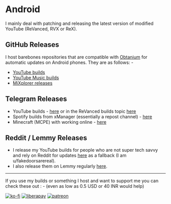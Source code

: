 # Android

I mainly deal with patching and releasing the latest version of modified YouTube (ReVanced, RVX or ReX).

## GitHub Releases

I host barebones repositories that are compatible with [Obtanium](https://github.com/ImranR98/Obtainium) for automatic updates on Android phones. They are as follows: -

- [YouTube builds](https://003274.xyz/yt)
- [YouTube Music builds](https://003274.xyz/ytm)
- [MiXplorer releases](https://003274.xyz/mix)

## Telegram Releases

- YouTube builds - [here](https://t.me/YTRXbuilds) or in the ReVanced builds topic [here](https://t.me/+rvcObIvOpctiMDI9)
- Spotify builds from xManager (essentially a repost channel) - [here](https://t.me/crackedspotifymod)
- Minecraft (MCPE) with working online - [here](https://t.me/mcperelease)

## Reddit / Lemmy Releases

- I release my YouTube builds for people who are not super tech savvy and rely on Reddit for updates [here](https://new.reddit.com/r/revancedapks) as a fallback (I am u/fakedoorsarereal).
- I also release them on Lemmy regularly [here](https://lemmy.ml/c/revancedapks).

<hr/>

If you use my builds or something I host and want to support me you can check these out : - (even as low as 0.5 USD or 40 INR would help)

[![ko-fi](https://ko-fi.com/img/githubbutton_sm.svg)](https://ko-fi.com/driftywinds) [![liberapay](https://liberapay.com/assets/widgets/donate.svg)](https://liberapay.com/driftywinds/donate)  [![patreon](https://i.ibb.co/th46pRP/30-height.png)](https://www.patreon.com/bePatron?u=67102544)

